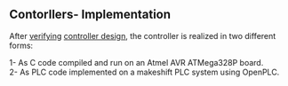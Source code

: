 ## Contorllers- Implementation

After [verifying](../validation_and_verification) [controller design](../design), the controller is realized in two different forms:  

1- As C code compiled and run on an Atmel AVR ATMega328P board.  
2- As PLC code implemented on a makeshift PLC system using OpenPLC.  